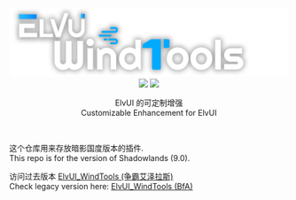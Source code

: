 <div align="center">
<img src="Title.png"/><br>
<img src="https://img.shields.io/badge/ElvUI-11.49-blue.svg?longCache=true&style=for-the-badge"/>
<img src="https://img.shields.io/badge/Version-2.0.0-green.svg?longCache=true&style=for-the-badge"/>

ElvUI 的可定制增强<br>
Customizable Enhancement for ElvUI
</div>

<br>

这个仓库用来存放暗影国度版本的插件.  
This repo is for the version of Shadowlands (9.0).

访问过去版本 [ElvUI_WindTools (争霸艾泽拉斯)](https://github.com/fang2hou/ElvUI_WindTools_BfA)  
Check legacy version here: [ElvUI_WindTools (BfA)](https://github.com/fang2hou/ElvUI_WindTools_BfA)
